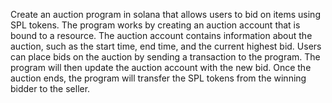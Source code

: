 Create an auction program in solana that allows users to bid on items using SPL tokens. The program works by creating an auction account that is bound to a resource. The auction account contains information about the auction, such as the start time, end time, and the current highest bid. Users can place bids on the auction by sending a transaction to the program. The program will then update the auction account with the new bid. Once the auction ends, the program will transfer the SPL tokens from the winning bidder to the seller.
